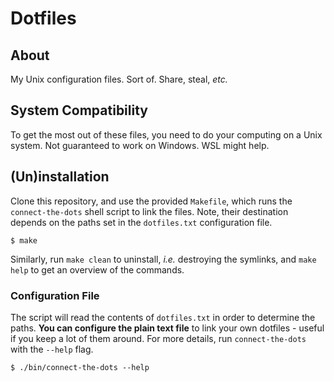 # Dotfiles
## About
My Unix configuration files. Sort of. Share, steal, _etc._

## System Compatibility
To get the most out of these files, you need to do your computing on a Unix
system. Not guaranteed to work on Windows. WSL might help.

## (Un)installation
Clone this repository, and use the provided `Makefile`, which runs the
`connect-the-dots` shell script to link the files. Note, their destination
depends on the paths set in the `dotfiles.txt` configuration file.

``` shell
$ make
```

Similarly, run `make clean` to uninstall, _i.e._ destroying the symlinks, and
`make help` to get an overview of the commands.

### Configuration File
The script will read the contents of `dotfiles.txt` in order to determine the
paths. __You can configure the plain text file__ to link your own dotfiles -
useful if you keep a lot of them around. For more details, run
`connect-the-dots` with the `--help` flag.

``` shell
$ ./bin/connect-the-dots --help
```
